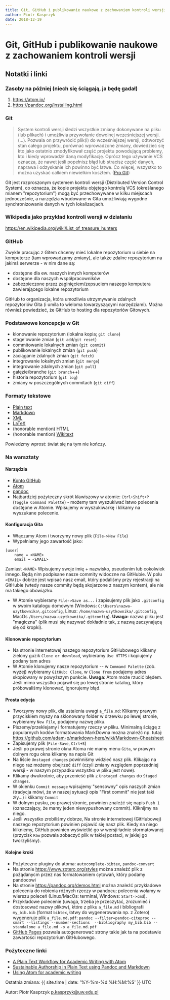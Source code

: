 ```yaml
---  
title: Git, GitHub i publikowanie naukowe z zachowaniem kontroli wersji  
author: Piotr Kasprzyk  
date: 2018-12-19  
---  
```


# Git, GitHub i publikowanie naukowe z zachowaniem kontroli wersji
## Notatki i linki

### Zasoby na później (niech się ściągają, ja będę gadał)

1. <https://atom.io/>
2. <https://pandoc.org/installing.html>

### Git

> System kontroli wersji śledzi wszystkie zmiany dokonywane na pliku
> (lub plikach) i umożliwia przywołanie dowolnej wcześniejszej wersji.
> (...). Pozwala on przywrócić plik(i) do wcześniejszej wersji, odtworzyć
> stan całego projektu, porównać wprowadzone zmiany, dowiedzieć się kto jako
> ostatnio zmodyfikował część projektu powodującą problemy, kto i kiedy
> wprowadził daną modyfikację. Oprócz tego używanie VCS oznacza, że nawet
> jeśli popełnisz błąd lub stracisz część danych, naprawa i odzyskanie ich
> powinno być łatwe. Co więcej, wszystko to można uzyskać całkiem niewielkim
> kosztem.  ([Pro Git](https://git-scm.com/book/pl/v2/Pierwsze-kroki-Wprowadzenie-do-kontroli-wersji))

Git jest rozproszonym systemem kontroli wersji (Distributed Version Control System),
co oznacza, że kopie projektu objętego kontrolą VCS (określanego mianem "repozytorium")
mogą być przechowywane w kilku miejscach jednocześnie, a narzędzia wbudowane
w Gita umożliwiają wygodne synchronizowanie danych w tych lokalizacjach.


### Wikipedia jako przykład kontroli wersji w działaniu

<https://en.wikipedia.org/wiki/List_of_treasure_hunters>


### GitHub

Zwykle pracując z Gitem chcemy mieć lokalne repozytorium u siebie
na komputerze (tam wprowadzamy zmiany), ale także zdalne repozytorium na jakimś
serwerze - w nim dane są:
* dostępne dla ew. naszych innych komputerów
* dostępne dla naszych współpracowników
* zabezpieczone przez zaginięciem/zepsuciem naszego komputera zawierającego
  lokalne repozytorium

GitHub to organizacja, która umożliwia utrzymywanie zdalnych repozytoriów
Gita (i umila to wieloma towarzyszącymi narzędziami). Można również powiedzieć,
że GitHub to hosting dla repozytoriów Gitowych.

### Podstawowe koncepcje w Git

* klonowanie repozytorium (lokalna kopia; `git clone`) 
* stage'owanie zmian (`git add`/`git reset`)
* commitowanie lokalnych zmian (`git commit`)
* publikowanie lokalnych zmian (`git push`)
* zaciąganie zdalnych zmian (`git fetch`)
* integrowanie lokalnych zmian (`git merge`)
* integrowanie zdalnych zmian (`git pull`)
* gałęzie/branche (`git branch`++)
* historia repozytorium (`git log`)
* zmiany w poszczególnych commitach (`git diff`)

### Formaty tekstowe

* [Plain text](https://en.wikipedia.org/wiki/Plain_text)
* [Markdown](https://www.markdowntutorial.com/)
* [XML](http://www.tei-c.org/support/learn/teach-yourself-tei/)
* [LaTeX](https://www.latex-tutorial.com/tutorials/)
* (honorable mention) HTML
* (honorable mention) [Wikitext](https://en.wikipedia.org/wiki/Help:Wikitext)

Powiedzmy wprost: świat się na tym nie kończy.

### Na warsztaty

#### Narzędzia

* [Konto GitHub](https://github.com/join)
* [Atom](https://atom.io/)
* [pandoc](https://pandoc.org)
* Najbardziej pożyteczny skrót klawiszowy w atomie: `Ctrl+Shift+P` (`Toggle Command Palette`) - możemy
tam wyszukiwać łatwo polecenia dostępne w Atomie. Wpisujemy w wyszukiwarkę i klikamy na wyszukane polecenie.

#### Konfiguracja Gita

* Włączamy Atom i tworzymy nowy plik (`File->New File`)
* Wypełniamy jego zawartość jako:
```
[user]
    name = <NAME>
    email = <EMAIL>
```
Zamiast `<NAME>` Wpisujemy swoje imię + nazwisko, pseudonim lub cokolwiek innego. Będą nim podpisane
nasze commity widoczne na GitHubie. W polu `<EMAIL>` dobrze jest wpisać nasz email, który podaliśmy
przy rejestracji na GitHubie (wtedy nasze commity będą skojarzone z naszym kontem), ale nie ma takiego
obowiązku.

* W Atomie wybieramy `File->Save as...` i zapisujemy plik jako `.gitconfig` w swoim katalogu domowym
(Windows: `C:\Users\nazwa-uzytkownika\.gitconfig`, Linux: `/home/nazwa-uzytkownika/.gitconfig`,
MacOs `/Users/nazwa-uzytkownika/.gitconfig`). **Uwaga:** nazwa pliku jest "magiczna"
(plik musi się nazywać dokładnie tak, z nazwą zaczynającą się od kropki).

#### Klonowanie repozytorium

* Na stronie internetowej naszego repozytorium GitHubowego klikamy zielony guzik `Clone or download`, 
wybieramy `Use HTTPS` i kopiujemy podany tam adres
* W Atomie klonujemy nasze repozytorium -- w `Command Palette` (zob. wyżej) wybieramy `GitHub: Clone`,
w `Clone from` podajemy adres skopiowany w powyższym punkcie. **Uwaga**: Atom może rzucić błędem. Jeśli
mimo wszystko pojawił się po lewej stronie katalog, który próbowaliśmy klonować, ignorujemy błąd.

#### Prosta edycja

* Tworzymy nowy plik, dla ustalenia uwagi `a_file.md`: Klikamy prawym przyciskiem myszy na sklonowany
folder w drzewku po lewej stronie, wybieramy `New File`, podajemy nazwę pliku.
* Piszemy/przeklejamy i formatujemy rzeczy w pliku. Minimalną ściągę z popularnych kodów formatowania
MarkDowna można znaleźć np. tutaj: <https://github.com/adam-p/markdown-here/wiki/Markdown-Cheatsheet>
* Zapisujemy plik (`File-Save`, `Ctrl+S`)
* Jeśli po prawej stronie okna Atoma nie mamy menu `Gita`, w prawym dolnym rogu okna klikamy na napis Git
* Na liście `Unstaged changes` powinniśmy widzieć nasz plik. Klikając na niego raz możemy obejrzeć `diff`
(czyli zmiany względem poprzedniej wersji - w naszym przypadku wszystko w pliku jest nowe).
* Klikamy dwukrotnie, aby przenieść plik z `Unstaged changes` do `Staged changes`.
* W okienku `Commit message` wpisujemy "sensowny" opis naszych zmian (tradycja mówi, że w naszej sytuacji
opis "First commit" nie jest taki zły...) i klikamy `Commit`
* W dolnym pasku, po prawej stronie, powinien znaleźć się napis `Push 1` (oznaczający, że mamy jeden
niewypushowany commit). Kliknijmy na niego.
* Jeśli wszystko zrobiliśmy dobrze, Na stronie internetowej (GitHubowej) naszego repozytorium powinien
pojawić się nasz plik. Kiedy na niego klikniemy, GitHub powinien wyświetlić go w wersji ładnie sformatowanej
(przycisk `Raw` pozwala zobaczyć plik w takiej postaci, w jakiej go tworzyliśmy).

#### Kolejne kroki

* Pożyteczne pluginy do atoma: `autocomplete-bibtex`, `pandoc-convert`
* Na stronie <https://www.zotero.org/styles> można znaleźć plik z pożądanycm przez nas formatowaniem cytowań,
który podamy pandocowi 
* Na stronie <https://pandoc.org/demos.html> można znaleźć przykładowe polecenia do robienia różnych rzeczy
w pandocu; polecenia wołamy w wierszu poleceń (Linux/MacOs: terminal, Windows: `Start->cmd`).
* Przykładowe polecenie (uwaga, trzeba je przeczytać, zrozumieć i dostosować nazwy plików), które 
z pliku `a_file.md` i bibliografii `my_bib.bib` (format `bibtex`, łatwy do wygenerowania np. z Zotero)
 wygeneruje plik `a_file.md.pdf`: `pandoc --filter=pandoc-citeproc --smart --listings --number-sections 
--bibliography my_bib.bib --standalone a_file.md -o a_file.md.pdf`
* [GitHub Pages](https://pages.github.com/) pozwala autogenerować strony takie jak ta na podstawie zawartości
repozytorium GitHubowego.

### Pożyteczne linki

* [A Plain Text Workflow for Academic Writing with Atom](http://u.arizona.edu/~selisker/post/workflow/)
* [Sustainable Authorship in Plain Text using Pandoc and Markdown](https://programminghistorian.org/en/lessons/sustainable-authorship-in-plain-text-using-pandoc-and-markdown)
* [Using Atom for academic writing](https://discuss.atom.io/t/using-atom-for-academic-writing/19222)

Ostatnia zmiana: {{ site.time | date: '%Y-%m-%d %H:%M:%S' }} UTC

Autor: Piotr Kasprzyk <p.kasprzyk@uw.edu.pl>
